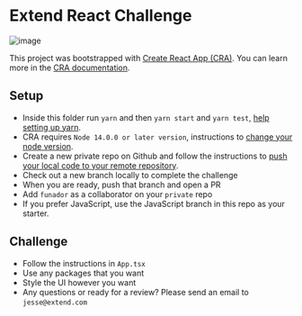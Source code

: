 # Extend React Challenge

![image](https://user-images.githubusercontent.com/112627/133835983-d6f6d2e8-4859-4ff5-aa82-ce6bac62c069.png)

This project was bootstrapped with [Create React App (CRA)](https://github.com/facebook/create-react-app). You can learn more in the [CRA documentation](https://facebook.github.io/create-react-app/docs/getting-started).

## Setup

- Inside this folder run `yarn` and then `yarn start` and `yarn test`, [help setting up yarn](https://classic.yarnpkg.com/en/docs/install).
- CRA requires `Node 14.0.0 or later version`, instructions to [change your node version](https://stackoverflow.com/questions/53785383/how-to-change-node-version-with-nvm/53785482).
- Create a new private repo on Github and follow the instructions to [push your local code to your remote repository](https://docs.github.com/en/get-started/using-git/pushing-commits-to-a-remote-repository).
- Check out a new branch locally to complete the challenge
- When you are ready, push that branch and open a PR
- Add `funador` as a collaborator on your `private` repo
- If you prefer JavaScript, use the JavaScript branch in this repo as your starter.

## Challenge

- Follow the instructions in `App.tsx`
- Use any packages that you want
- Style the UI however you want
- Any questions or ready for a review? Please send an email to `jesse@extend.com`
